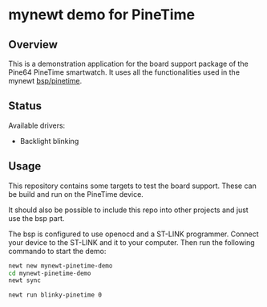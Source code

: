 <!--
#
#   Copyright 2020 Casper Meijn <casper@meijn.net>
#
#   Licensed under the Apache License, Version 2.0 (the "License");
#   you may not use this file except in compliance with the License.
#   You may obtain a copy of the License at
#
#       http://www.apache.org/licenses/LICENSE-2.0
#
#   Unless required by applicable law or agreed to in writing, software
#   distributed under the License is distributed on an "AS IS" BASIS,
#   WITHOUT WARRANTIES OR CONDITIONS OF ANY KIND, either express or implied.
#   See the License for the specific language governing permissions and
#   limitations under the License.
#
-->

# mynewt demo for PineTime

## Overview

This is a demonstration application for the board support package of the Pine64 PineTime smartwatch. It uses all the functionalities used in the mynewt [bsp/pinetime](https://github.com/caspermeijn/mynewt-core).

## Status

Available drivers:

- Backlight blinking

## Usage

This repository contains some targets to test the board support. These can be build and run on the PineTime device.

It should also be possible to include this repo into other projects and just use the bsp part.

The bsp is configured to use openocd and a ST-LINK programmer. Connect your device to the ST-LINK and it to your computer. Then run the following commando to start the demo:

```bash
newt new mynewt-pinetime-demo
cd mynewt-pinetime-demo
newt sync

newt run blinky-pinetime 0
```

